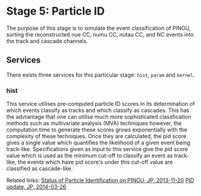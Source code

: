 # Stage 5: Particle ID

The purpose of this stage is to simulate the event classification of
PINGU, sorting the reconstructed nue CC, numu CC, nutau CC, and NC
events into the track and cascade channels.

## Services

There exists three services for this particular stage: `hist`, `param` and
`kernel`.

### hist
This service utilises pre-computed particle ID scores in its determination of
which events classify as tracks and which classify as cascades. This has the
advtantage that one can utilise much more sophisticated classfication methods
such as multivariate analysis (MVA) techniques however, the computation time to
generate these scores grows exponentially with the complexity of these
techniques. Once they are calculated, the pid score gives a single value which
quantifies the likelihood of a given event being track-like. Specifications
given as input to this service give the pid score value which is used as the
minimum cut-off to classify an event as track-like, the events which have pid
score's under this cut-off value are classified as cascade-like.

Related links:
[Status of Particle Identification on PINGU, JP,
2013-11-20](https://wikispaces.psu.edu/download/attachments/173476942/20131120_jpamdandre_PINGUPID.pdf?version=1&modificationDate=1384959568000&api=v2)
[PID update, JP, 2014-03-26](https://wikispaces.psu.edu/download/attachments/194447201/20140326_jpamdandre_PIDinFrame.pdf?version=1&modificationDate=1395806349000&api=v2)
